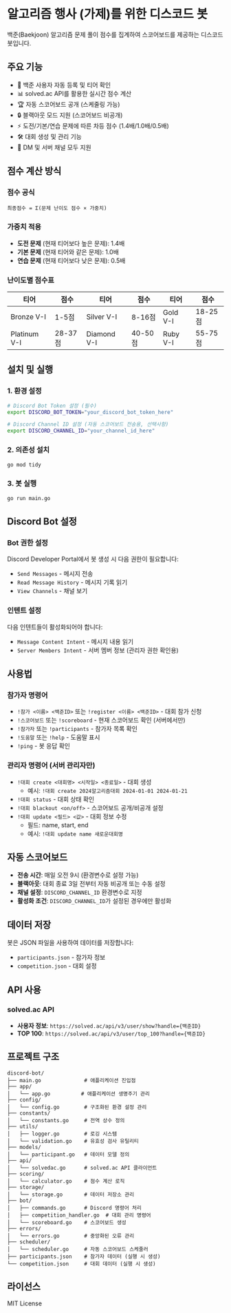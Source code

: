 # 알고리즘 행사 (가제)를 위한 디스코드 봇

백준(Baekjoon) 알고리즘 문제 풀이 점수를 집계하여 스코어보드를 제공하는 디스코드 봇입니다.

## 주요 기능

- 🎯 백준 사용자 자동 등록 및 티어 확인
- 📊 solved.ac API를 활용한 실시간 점수 계산  
- 🏆 자동 스코어보드 공개 (스케줄링 가능)
- 🔒 블랙아웃 모드 지원 (스코어보드 비공개)
- ⚡ 도전/기본/연습 문제에 따른 차등 점수 (1.4배/1.0배/0.5배)
- 🛠️ 대회 생성 및 관리 기능
- 💬 DM 및 서버 채널 모두 지원

## 점수 계산 방식

### 점수 공식
```
최종점수 = Σ(문제 난이도 점수 × 가중치)
```

### 가중치 적용
- **도전 문제** (현재 티어보다 높은 문제): 1.4배
- **기본 문제** (현재 티어와 같은 문제): 1.0배  
- **연습 문제** (현재 티어보다 낮은 문제): 0.5배

### 난이도별 점수표
| 티어 | 점수 | 티어 | 점수 | 티어 | 점수 |
|------|------|------|------|------|------|
| Bronze V-I | 1-5점 | Silver V-I | 8-16점 | Gold V-I | 18-25점 |
| Platinum V-I | 28-37점 | Diamond V-I | 40-50점 | Ruby V-I | 55-75점 |

## 설치 및 실행

### 1. 환경 설정
```bash
# Discord Bot Token 설정 (필수)
export DISCORD_BOT_TOKEN="your_discord_bot_token_here"

# Discord Channel ID 설정 (자동 스코어보드 전송용, 선택사항)  
export DISCORD_CHANNEL_ID="your_channel_id_here"
```

### 2. 의존성 설치
```bash
go mod tidy
```

### 3. 봇 실행
```bash
go run main.go
```

## Discord Bot 설정

### Bot 권한 설정
Discord Developer Portal에서 봇 생성 시 다음 권한이 필요합니다:
- `Send Messages` - 메시지 전송
- `Read Message History` - 메시지 기록 읽기
- `View Channels` - 채널 보기

### 인텐트 설정
다음 인텐트들이 활성화되어야 합니다:
- `Message Content Intent` - 메시지 내용 읽기
- `Server Members Intent` - 서버 멤버 정보 (관리자 권한 확인용)

## 사용법

### 참가자 명령어
- `!참가 <이름> <백준ID>` 또는 `!register <이름> <백준ID>` - 대회 참가 신청
- `!스코어보드` 또는 `!scoreboard` - 현재 스코어보드 확인 (서버에서만)
- `!참가자` 또는 `!participants` - 참가자 목록 확인
- `!도움말` 또는 `!help` - 도움말 표시
- `!ping` - 봇 응답 확인

### 관리자 명령어 (서버 관리자만)
- `!대회 create <대회명> <시작일> <종료일>` - 대회 생성
  - 예시: `!대회 create 2024알고리즘대회 2024-01-01 2024-01-21`
- `!대회 status` - 대회 상태 확인
- `!대회 blackout <on/off>` - 스코어보드 공개/비공개 설정
- `!대회 update <필드> <값>` - 대회 정보 수정
  - 필드: name, start, end
  - 예시: `!대회 update name 새로운대회명`

## 자동 스코어보드

- **전송 시간**: 매일 오전 9시 (환경변수로 설정 가능)
- **블랙아웃**: 대회 종료 3일 전부터 자동 비공개 또는 수동 설정
- **채널 설정**: `DISCORD_CHANNEL_ID` 환경변수로 지정
- **활성화 조건**: `DISCORD_CHANNEL_ID`가 설정된 경우에만 활성화

## 데이터 저장

봇은 JSON 파일을 사용하여 데이터를 저장합니다:
- `participants.json` - 참가자 정보
- `competition.json` - 대회 설정

## API 사용

### solved.ac API
- **사용자 정보**: `https://solved.ac/api/v3/user/show?handle={백준ID}`
- **TOP 100**: `https://solved.ac/api/v3/user/top_100?handle={백준ID}`

## 프로젝트 구조

```
discord-bot/
├── main.go              # 애플리케이션 진입점
├── app/
│   └── app.go          # 애플리케이션 생명주기 관리
├── config/
│   └── config.go        # 구조화된 환경 설정 관리
├── constants/
│   └── constants.go     # 전역 상수 정의
├── utils/
│   ├── logger.go        # 로깅 시스템
│   └── validation.go    # 유효성 검사 유틸리티
├── models/
│   └── participant.go   # 데이터 모델 정의
├── api/
│   └── solvedac.go      # solved.ac API 클라이언트
├── scoring/
│   └── calculator.go    # 점수 계산 로직
├── storage/
│   └── storage.go       # 데이터 저장소 관리
├── bot/
│   ├── commands.go      # Discord 명령어 처리
│   ├── competition_handler.go  # 대회 관리 명령어
│   └── scoreboard.go    # 스코어보드 생성
├── errors/
│   └── errors.go        # 중앙화된 오류 관리
├── scheduler/
│   └── scheduler.go     # 자동 스코어보드 스케줄러
├── participants.json    # 참가자 데이터 (실행 시 생성)
└── competition.json     # 대회 데이터 (실행 시 생성)
```

## 라이선스

MIT License